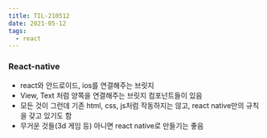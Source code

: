 ```yaml
---
title: TIL-210512
date: 2021-05-12
tags:
  - react
---
```


### React-native

- react와 안드로이드, ios를 연결해주는 브릿지
- View, Text 처럼 양쪽을 연결해주는 브릿지 컴포넌트들이 있음
- 모든 것이 그런데 기존 html, css, js처럼 작동하지는 않고, react native만의 규칙을 갖고 있기도 함
- 무거운 것들(3d 게임 등) 아니면 react native로 만들기는 좋음
